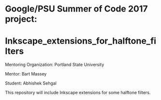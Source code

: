 # Google/PSU Summer of Code 2017 project:

# Inkscape_extensions_for_halftone_filters

Mentoring Organization: Portland State University

Mentor: Bart Massey

Student: Abhishek Sehgal

This repository will include Inkscape extensions for some halftone filters.
